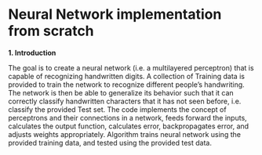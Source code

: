 # Neural Network implementation from scratch

**1. Introduction**

The goal is to create a neural network (i.e. a multilayered perceptron) that is capable of recognizing handwritten digits.  A collection of Training data is provided to train the network to recognize different people’s handwriting.  The network is then be able to generalize its behavior such that it can correctly classify handwritten characters that it has not seen before, i.e. classify the provided Test set. The code implements the concept of perceptrons and their connections in a network, feeds forward the inputs, calculates the output function, calculates error, backpropagates error, and adjusts weights appropriately. Algorithm trains neural network using the provided training data, and tested using the provided test data. 
